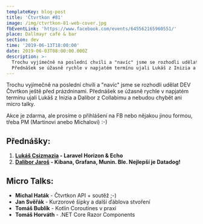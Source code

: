 ```yaml
---
templateKey: blog-post
title: 'Čtvrtkon #81'
image: /img/ctvrtkon-81-web-cover.jpg
fbEventLink: 'https://www.facebook.com/events/645562165960551/'
place: Dallmayr café & bar
section: dev
time: '2019-06-13T18:00:00'
date: 2019-06-03T08:00:00.000Z
description: >-
  Trochu vyjímečně na poslední chvíli a "navíc" jsme se rozhodli udělat DEV Čtvrtkon ještě před prázdninami. 
  Přednášek se úžasně rychle v napjatém termínu ujali Lukáš z Inizia a Dalibor z Collabimu a nebudou chybět ani micro talky.
---
```

Trochu vyjímečně na poslední chvíli a "navíc" jsme se rozhodli udělat DEV Čtvrtkon ještě před prázdninami. 
Přednášek se úžasně rychle v napjatém termínu ujali Lukáš z Inizia a Dalibor z Collabimu a nebudou chybět ani micro talky.

Akce je zdarma, ale prosíme o přihlášení na FB nebo nějakou jinou formou, třeba PM (Martinovi anebo Michalovi) :-)

## Přednášky:

1) **[Lukáš Csizmazia](https://www.linkedin.com/in/lukáš-csizmazia-71b074114/) - Laravel Horizon & Echo**
2) **[Dalibor Jaroš](https://www.linkedin.com/in/dalibor-jaroš-597b7189/) - Kibana, Grafana, Munin. Ble. Nejlepší je Datadog!**

## Micro Talks:

* **Michal Haták** - Čtvrtkon API + soutěž ;-)
* **Jan Svěřák** - Kurzorové šipky a další ďáblova stvoření
* **Tomáš Bublík** - Kotlin Coroutines v praxi
* **Tomáš Horváth** - .NET Core Razor Components
